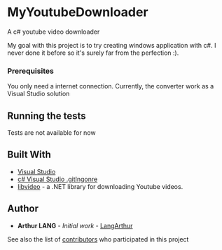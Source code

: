 # MyYoutubeDownloader
A c# youtube video downloader

My goal with this project is to try creating windows application with c#. I never done it before so it's surely far from the perfection :).

### Prerequisites

You only need a internet connection. Currently, the converter work as a Visual Studio solution

## Running the tests

Tests are not available for now

## Built With

* [Visual Studio](https://visualstudio.microsoft.com/vs/)
* [c# Visual Studio .gitIngonre](https://github.com/github/gitignore/blob/master/VisualStudio.gitignore)
* [libvideo](https://github.com/omansak/libvideo) - a .NET library for downloading Youtube videos.

## Author

* **Arthur LANG** - *Initial work* - [LangArthur](https://github.com/LangArthur)

See also the list of [contributors](https://github.com/LangArthur/Image-Compressor/graphs/contributors) who participated in this project